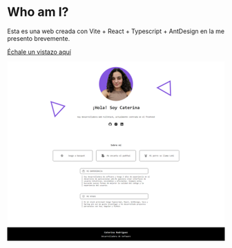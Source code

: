 # Who am I?

Esta es una web creada con Vite + React + Typescript + AntDesign en la me presento brevemente.

[Échale un vistazo aquí](https://caterinarodriguezdev.vercel.app/)

![App screenshot](https://raw.githubusercontent.com/caterinarodriguezdev/who-am-i/main/who-am-i/src/assets/app-screenshot.png)
